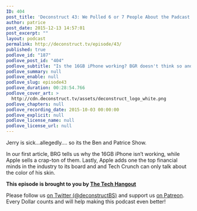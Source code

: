 ```yaml
---
ID: 404
post_title: 'Deconstruct 43: We Polled 6 or 7 People About the Padcast'
author: patrice
post_date: 2015-12-13 14:57:01
post_excerpt: ""
layout: podcast
permalink: http://deconstruct.tv/episode/43/
published: true
podlove_id: "187"
podlove_post_id: "404"
podlove_subtitle: "Is the 16GB iPhone working? BGR doesn't think so and we strongly disagree"
podlove_summary: null
podlove_enable: null
podlove_slug: episode43
podlove_duration: 00:28:54.766
podlove_cover_art: >
  http://cdn.deconstruct.tv/assets/deconstruct_logo_white.png
podlove_chapters: null
podlove_recording_date: 2015-10-03 00:00:00
podlove_explicit: null
podlove_license_name: null
podlove_license_url: null
---
```

<p>Jerry is sick…allegedly…. so its the Ben and Patrice Show. </p>
<p>In our first article, BRG tells us why the 16GB iPhone isn’t working, while Apple sells a crap-ton of them.  Lastly, Apple adds one the top financial minds in the industry to its board and and Tech Crunch can only talk about the color of his skin.</p>
<p><strong>This episode is brought to you by <a href="http://thetechhangout.com">The Tech Hangout</a></strong>
</p>
<p>
Please follow us <a href="http://twitter.com/deconstructBS">on Twitter (@deconstructBS)</a> and support us <a href="http://patreon.com/deconstruct">on Patreon</a>. Every Dollar counts and will help making this podcast even better!
</p>